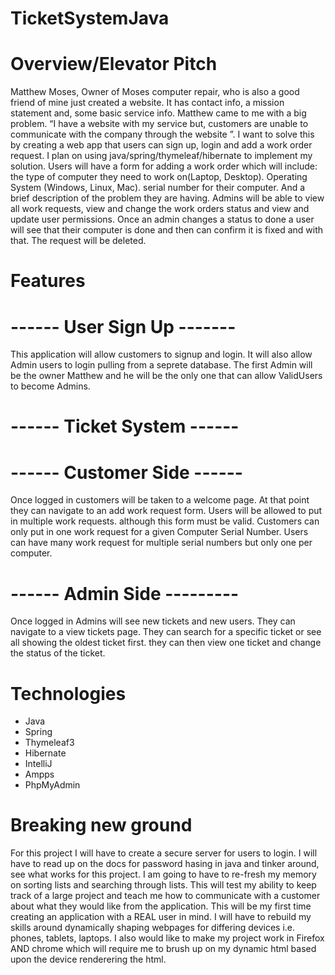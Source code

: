 # TicketSystemJava
# Overview/Elevator Pitch
Matthew Moses, Owner of Moses computer repair, who is also a good friend of mine just created a website. It has contact info, a mission statement and, some basic service info.
Matthew came to me with a big problem. “I have a website with my service but, customers are unable to communicate with the company through the website ”. I want to solve this by creating a web app that users can sign up, login and add a work order request. 
I plan on using java/spring/thymeleaf/hibernate to implement my solution. Users will have a form for adding a work order which will include: the type of computer they need to work on(Laptop, Desktop). Operating System (Windows, Linux, Mac). serial number for their computer. And a brief description of the problem they are having.
Admins will be able to view all work requests, view and change the work orders status and view and update user permissions. Once an admin changes a status to done a user will see that their computer is done and then can confirm it is fixed and with that. The request will be deleted.
# Features
# ------ User Sign Up -------
This application will allow customers to signup and login. It will also allow Admin users to login pulling from a seprete database. The first Admin will be the owner Matthew and he will be the only one that can allow ValidUsers to become Admins. 
# ------ Ticket System ------
# ------ Customer Side ------
Once logged in customers will be taken to a welcome page. At that point they can navigate to an add work request form. Users will be allowed to put in multiple work requests. although this form must be valid. Customers can only put in one work request for a given Computer Serial Number. Users can have many work request for multiple serial numbers but only one per computer.
# ------ Admin Side ---------
Once logged in Admins will see new tickets and new users. They can navigate to a view tickets page. They can search for a specific ticket or see all showing the oldest ticket first. they can then view one ticket and change the status of the ticket.
# Technologies
* Java
* Spring
* Thymeleaf3
* Hibernate
* IntelliJ
* Ampps
* PhpMyAdmin
# Breaking new ground
For this project I will have to create a secure server for users to login. I will have to read up on the docs for password hasing in java and tinker around, see what works for this project. I am going to have to re-fresh my memory on sorting lists and searching through lists. This will test my ability to keep track of a large project and teach me how to communicate with a customer about what they would like from the application. This will be my first time creating an application with a REAL user in mind. I will have to rebuild my skills around dynamically shaping webpages for differing devices i.e. phones, tablets, laptops. I also would like to make my project work in Firefox AND chrome which will require me to brush up on my dynamic html based upon the device renderering the html.
